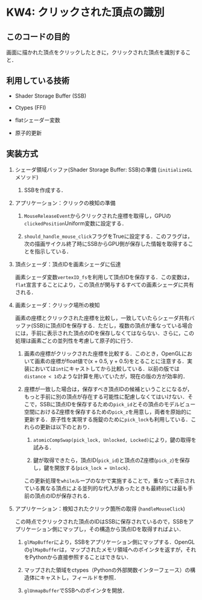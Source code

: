 # KW4: クリックされた頂点の識別

## このコードの目的

画面に描かれた頂点をクリックしたときに，クリックされた頂点を識別すること．

## 利用している技術

- Shader Storage Buffer (SSB)

- Ctypes (FFI)

- flatシェーダー変数

- 原子的更新

## 実装方式

1. シェーダ領域バッファ(Shader Storage Buffer: SSB)の準備 (`initializeGL`メソッド)

    1. SSBを作成する．

1. アプリケーション：クリックの検知の準備

    1. `MouseReleaseEvent`からクリックされた座標を取得し，GPUの`clickedPosition`Uniform変数に設定する．

    1. `should_handle_mouse_click`フラグをTrueに設定する．このフラグは，次の描画サイクル終了時にSSBからGPU側が保存した情報を取得することを指示している．

1. 頂点シェーダ：頂点IDを画素シェーダに伝達

    画素シェーダ変数`vertexID_fs`を利用して頂点IDを保存する．この変数は，`flat`宣言することにより，この頂点が関与するすべての画素シェーダに共有される．

1. 画素シェーダ：クリック場所の検知

    画素の座標とクリックされた座標を比較し，一致していたらシェーダ共有バッファ(SSB)に頂点IDを保存する．ただし，複数の頂点が重なっている場合には，手前に表示された頂点のIDを保存しなくてはならない．さらに，この処理は画素ごとの並列性を考慮して原子的に行う．

    1. 画素の座標がクリックされた座標を比較する．このとき，OpenGLにおいて画素の座標がfloat値で(x + 0.5, y + 0.5)をとることに注意する．実装においては`int`にキャストしてから比較している．以前の版では`distance < 1`のような計算を用いていたが，現在の版の方が効率的．

    1. 座標が一致した場合は，保存すべき頂点IDの候補ということになるが，もっと手前に別の頂点が存在する可能性に配慮しなくてはいけない．そこで，SSBに頂点IDを保存するための`pick_id`とその頂点のモデルビュー空間におけるZ座標を保存するための`pick_z`を用意し，両者を原始的に更新する．原子性を実現する施錠のために`pick_lock`も利用している．これらの更新は以下のとおり．

        1. `atomicCompSwap(pick_lock, Unlocked, Locked)`により，鍵の取得を試みる．

        1. 鍵が取得できたら，頂点ID(`pick_id`)と頂点のZ座標(`pick_z`)を保存し，鍵を開放する(`pick_lock = Unlock`)．

        この更新処理を`while`ループのなかで実施することで，重なって表示されている異なる頂点による並列的な代入があったときも最終的には最も手前の頂点のIDが保存される．

1. アプリケーション：検知されたクリック箇所の取得 (`handleMouseClick`)

    この時点でクリックされた頂点のIDはSSBに保存されているので，SSBをアプリケーション側にマップし，その構造から頂点IDを取得すればよい．

    1. `glMapBuffer`により，SSBをアプリケーション側にマップする．OpenGLの`glMapBuffer`は，マップされたメモリ領域へのポインタを返すが，それをPythonから直接参照することはできない．

    1. マップされた領域をctypes（Pythonの外部関数インターフェース）の構造体にキャストし，フィールドを参照．

    1. `glUnmapBuffer`でSSBへのポインタを開放．

